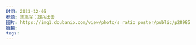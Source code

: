 ```yaml
---
时间: 2023-12-05
标题: 志愿军：雄兵出击
图片: https://img1.doubanio.com/view/photo/s_ratio_poster/public/p2898557049.webp
链接: 
tags:
---
```





